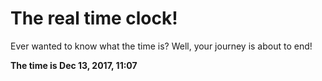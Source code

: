 # The real time clock!

Ever wanted to know what the time is? Well, your journey is about to end!

**The time is Dec 13, 2017, 11:07**